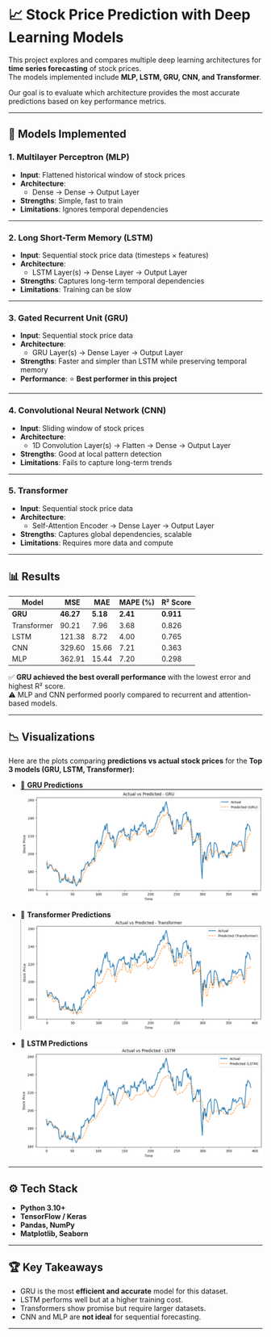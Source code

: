 # 📈 Stock Price Prediction with Deep Learning Models

This project explores and compares multiple deep learning architectures for **time series forecasting** of stock prices.  
The models implemented include **MLP, LSTM, GRU, CNN, and Transformer**.  

Our goal is to evaluate which architecture provides the most accurate predictions based on key performance metrics.

---

## 🚀 Models Implemented

### 1. **Multilayer Perceptron (MLP)**
- **Input**: Flattened historical window of stock prices  
- **Architecture**:
  - Dense → Dense → Output Layer  
- **Strengths**: Simple, fast to train  
- **Limitations**: Ignores temporal dependencies  

---

### 2. **Long Short-Term Memory (LSTM)**
- **Input**: Sequential stock price data (timesteps × features)  
- **Architecture**:
  - LSTM Layer(s) → Dense Layer → Output Layer  
- **Strengths**: Captures long-term temporal dependencies  
- **Limitations**: Training can be slow  

---

### 3. **Gated Recurrent Unit (GRU)**
- **Input**: Sequential stock price data  
- **Architecture**:
  - GRU Layer(s) → Dense Layer → Output Layer  
- **Strengths**: Faster and simpler than LSTM while preserving temporal memory  
- **Performance**: ⭐ **Best performer in this project**  

---

### 4. **Convolutional Neural Network (CNN)**
- **Input**: Sliding window of stock prices  
- **Architecture**:
  - 1D Convolution Layer(s) → Flatten → Dense → Output Layer  
- **Strengths**: Good at local pattern detection  
- **Limitations**: Fails to capture long-term trends  

---

### 5. **Transformer**
- **Input**: Sequential stock price data  
- **Architecture**:
  - Self-Attention Encoder → Dense Layer → Output Layer  
- **Strengths**: Captures global dependencies, scalable  
- **Limitations**: Requires more data and compute  

---

## 📊 Results

| Model        | MSE       | MAE      | MAPE (%) | R² Score |
|--------------|-----------|----------|-----------|----------|
| **GRU**      | **46.27** | **5.18** | **2.41**  | **0.911** |
| Transformer  | 90.21     | 7.96     | 3.68      | 0.826    |
| LSTM         | 121.38    | 8.72     | 4.00      | 0.765    |
| CNN          | 329.60    | 15.66    | 7.21      | 0.363    |
| MLP          | 362.91    | 15.44    | 7.20      | 0.298    |


✅ **GRU achieved the best overall performance** with the lowest error and highest R² score.  
⚠️ MLP and CNN performed poorly compared to recurrent and attention-based models.

---

## 📉 Visualizations

Here are the plots comparing **predictions vs actual stock prices** for the **Top 3 models (GRU, LSTM, Transformer):**

- 📌 **GRU Predictions**
  ![GRU Plot](gru_plots.png)

- 📌 **Transformer Predictions**
  ![Transformer Plot](transformer_plots.png)

- 📌 **LSTM Predictions**
  ![LSTM Plot](lstm_plots.png)


---

## ⚙️ Tech Stack
- **Python 3.10+**
- **TensorFlow / Keras**
- **Pandas, NumPy**
- **Matplotlib, Seaborn**

---

## 🏆 Key Takeaways
- GRU is the most **efficient and accurate** model for this dataset.  
- LSTM performs well but at a higher training cost.  
- Transformers show promise but require larger datasets.  
- CNN and MLP are **not ideal** for sequential forecasting.

---
